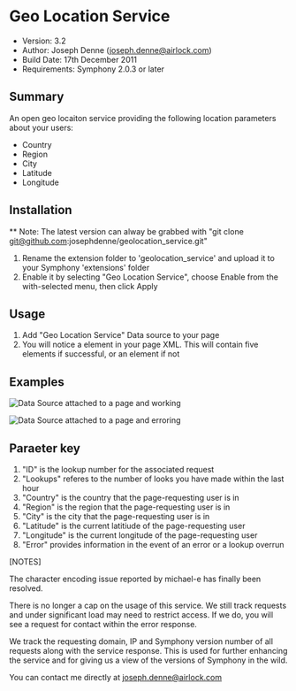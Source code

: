 # Geo Location Service

* Version: 3.2
* Author: Joseph Denne (joseph.denne@airlock.com)
* Build Date: 17th December 2011
* Requirements: Symphony 2.0.3 or later

## Summary

An open geo locaiton service providing the following location parameters about your users:

 - Country
 - Region
 - City
 - Latitude
 - Longitude

## Installation

** Note: The latest version can alway be grabbed with
"git clone git@github.com:josephdenne/geolocation_service.git"

1. Rename the extension folder to 'geolocation_service' and upload it to your Symphony 'extensions' folder
2. Enable it by selecting "Geo Location Service", choose Enable from the with-selected menu, then click Apply

## Usage

1. Add "Geo Location Service" Data source to your page
2. You will notice a <geolocation> element in your page XML. This will contain five elements if successful, or an <error> element if not

## Examples

![Data Source attached to a page and working](http://josephdenne.com/workspace/images/screenshots/geo-location-service/attached-to-a-page.png)

![Data Source attached to a page and erroring](http://josephdenne.com/workspace/images/screenshots/geo-location-service/attached-to-a-page.png)

## Paraeter key

1. "ID" is the lookup number for the associated request
2. "Lookups" referes to the number of looks you have made within the last hour
3. "Country" is the country that the page-requesting user is in
4. "Region" is the region that the page-requesting user is in
5. "City" is the city that the page-requesting user is in
6. "Latitude" is the current latitiude of the page-requesting user
7. "Longitude" is the current longitude of the page-requesting user
8. "Error" provides information in the event of an error or a lookup overrun

[NOTES]

The character encoding issue reported by michael-e has finally been resolved.

There is no longer a cap on the usage of this service. We still track requests and under significant load may need to restrict access. If we do, you will see a request for contact within the error response.

We track the requesting domain, IP and Symphony version number of all requests along with the service response. This is used for further enhancing the service and for giving us a view of the versions of Symphony in the wild.

You can contact me directly at joseph.denne@airlock.com

